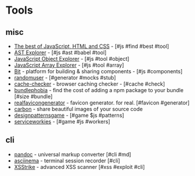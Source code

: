# Tools

## misc

- [The best of JavaScript, HTML and CSS](https://bestof.js.org/) - [#js #find #best #tool]
- [AST Explorer](https://astexplorer.net/) - [#js #ast #babel #tool]
- [JavaScript Object Explorer](https://sdras.github.io/object-explorer/) - [#js #tool #object]
- [JavaScript Array Explorer](https://sdras.github.io/array-explorer/) - [#js #tool #array]
- [Bit](https://bitsrc.io/) - platform for building & sharing components - [#js #components]
- [randomuser](https://randomuser.me/) - [#generator #mocks #stub]
- [cache-checker](https://www.giftofspeed.com/cache-checker/) - browser caching checker - [#cache #check]
- [bundlephobia](https://bundlephobia.com/) - find the cost of adding a npm package to your bundle [#size #bundle]
- [realfavicongenerator](https://realfavicongenerator.net/) - favicon generator. for real. [#favicon #generator]
- [carbon](https://carbon.now.sh) - share beautiful images of your source code
- [designpatternsgame](https://designpatternsgame.com/) - [#game $js #patterns]
- [serviceworkies](https://serviceworkies.com/) - [#game #js #workers]

## cli

- [pandoc](https://github.com/jgm/pandoc) - universal markup converter [#cli #md]
- [asciinema](https://github.com/asciinema/asciinema) - terminal session recorder [#cli]
- [XSStrike](https://github.com/s0md3v/XSStrike) - advanced XSS scanner [#xss #exploit #cli]
